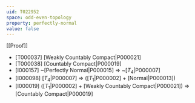 ```yaml
---
uid: T022952
space: odd-even-topology
property: perfectly-normal
value: false
---
```

[[Proof]]

* [T000037] [Weakly Countably Compact|P000021]
* [T000038] [Countably Compact|P000019]
* [I000157] ~[Perfectly Normal|P000015] => ~[$T_4$|P000007]
* [I000098] [$T_4$|P000007] => ([$T_1$|P000002] + [Normal|P000013])
* [I000019] ([$T_1$|P000002] + [Weakly Countably Compact|P000021]) => [Countably Compact|P000019]

